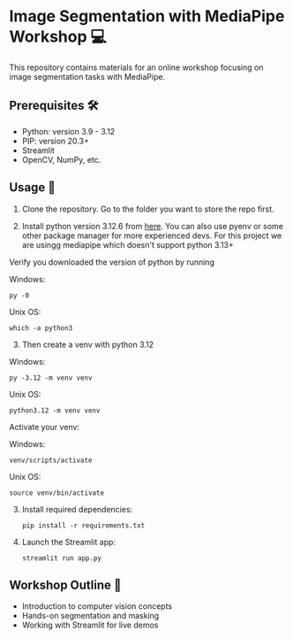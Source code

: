 # Image Segmentation with MediaPipe Workshop 💻

This repository contains materials for an online workshop focusing on image segmentation tasks with MediaPipe.

## Prerequisites 🛠️

- Python: version 3.9 - 3.12
- PIP: version 20.3+
- Streamlit
- OpenCV, NumPy, etc.

## Usage 🚀

1. Clone the repository. Go to the folder you want to store the repo first. 

2. Install python version 3.12.6 from [here](https://www.python.org/downloads/release/python-3126/). You can also use pyenv or some other package manager for more experienced devs. For this project we are usingg mediapipe which doesn't support python 3.13+

Verify you downloaded the version of python by running 

Windows:
```
py -0
```

Unix OS:
```
which -a python3
```

3. Then create a venv with python 3.12

Windows:
```
py -3.12 -m venv venv
```

Unix OS:
```
python3.12 -m venv venv
```

Activate your venv:

Windows:
```
venv/scripts/activate
```

Unix OS:
```
source venv/bin/activate
```

3. Install required dependencies:
   ```
   pip install -r requirements.txt
   ```
4. Launch the Streamlit app:
   ```
   streamlit run app.py
   ```

## Workshop Outline 📝

- Introduction to computer vision concepts
- Hands-on segmentation and masking
- Working with Streamlit for live demos
